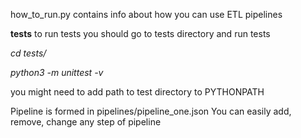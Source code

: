 how_to_run.py contains info about how you can use ETL pipelines

**tests**
to run tests you should go to tests directory and run tests

_cd tests/_

_python3 -m unittest -v_

you might need to add path to test directory to PYTHONPATH



Pipeline is formed in pipelines/pipeline_one.json
You can easily add, remove, change any step of pipeline
